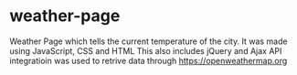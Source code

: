 # weather-page
Weather Page which tells the current temperature of the city.
It was made using JavaScript, CSS and HTML
This also includes jQuery and Ajax 
API integratioin was used to retrive data through https://openweathermap.org 

